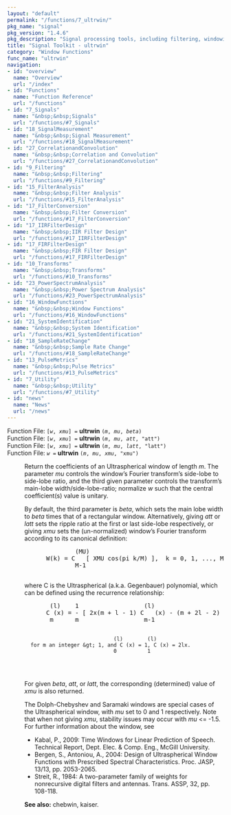 ```yaml
---
layout: "default"
permalink: "/functions/7_ultrwin/"
pkg_name: "signal"
pkg_version: "1.4.6"
pkg_description: "Signal processing tools, including filtering, windowing and display functions."
title: "Signal Toolkit - ultrwin"
category: "Window Functions"
func_name: "ultrwin"
navigation:
- id: "overview"
  name: "Overview"
  url: "/index"
- id: "Functions"
  name: "Function Reference"
  url: "/functions"
- id: "7_Signals"
  name: "&nbsp;&nbsp;Signals"
  url: "/functions/#7_Signals"
- id: "18_SignalMeasurement"
  name: "&nbsp;&nbsp;Signal Measurement"
  url: "/functions/#18_SignalMeasurement"
- id: "27_CorrelationandConvolution"
  name: "&nbsp;&nbsp;Correlation and Convolution"
  url: "/functions/#27_CorrelationandConvolution"
- id: "9_Filtering"
  name: "&nbsp;&nbsp;Filtering"
  url: "/functions/#9_Filtering"
- id: "15_FilterAnalysis"
  name: "&nbsp;&nbsp;Filter Analysis"
  url: "/functions/#15_FilterAnalysis"
- id: "17_FilterConversion"
  name: "&nbsp;&nbsp;Filter Conversion"
  url: "/functions/#17_FilterConversion"
- id: "17_IIRFilterDesign"
  name: "&nbsp;&nbsp;IIR Filter Design"
  url: "/functions/#17_IIRFilterDesign"
- id: "17_FIRFilterDesign"
  name: "&nbsp;&nbsp;FIR Filter Design"
  url: "/functions/#17_FIRFilterDesign"
- id: "10_Transforms"
  name: "&nbsp;&nbsp;Transforms"
  url: "/functions/#10_Transforms"
- id: "23_PowerSpectrumAnalysis"
  name: "&nbsp;&nbsp;Power Spectrum Analysis"
  url: "/functions/#23_PowerSpectrumAnalysis"
- id: "16_WindowFunctions"
  name: "&nbsp;&nbsp;Window Functions"
  url: "/functions/#16_WindowFunctions"
- id: "21_SystemIdentification"
  name: "&nbsp;&nbsp;System Identification"
  url: "/functions/#21_SystemIdentification"
- id: "18_SampleRateChange"
  name: "&nbsp;&nbsp;Sample Rate Change"
  url: "/functions/#18_SampleRateChange"
- id: "13_PulseMetrics"
  name: "&nbsp;&nbsp;Pulse Metrics"
  url: "/functions/#13_PulseMetrics"
- id: "7_Utility"
  name: "&nbsp;&nbsp;Utility"
  url: "/functions/#7_Utility"
- id: "news"
  name: "News"
  url: "/news"
---
```

<dl class="first-deftypefn">
<dt class="deftypefn" id="index-ultrwin"><span class="category-def">Function File: </span><span><code class="def-type">[<var class="var">w</var>, <var class="var">xmu</var>] =</code> <strong class="def-name">ultrwin</strong> <code class="def-code-arguments">(<var class="var">m</var>, <var class="var">mu</var>, <var class="var">beta</var>)</code><a class="copiable-link" href="#index-ultrwin"></a></span></dt>
<dt class="deftypefnx def-cmd-deftypefn" id="index-ultrwin-1"><span class="category-def">Function File: </span><span><code class="def-type">[<var class="var">w</var>, <var class="var">xmu</var>] =</code> <strong class="def-name">ultrwin</strong> <code class="def-code-arguments">(<var class="var">m</var>, <var class="var">mu</var>, <var class="var">att</var>, &quot;att&quot;)</code><a class="copiable-link" href="#index-ultrwin-1"></a></span></dt>
<dt class="deftypefnx def-cmd-deftypefn" id="index-ultrwin-2"><span class="category-def">Function File: </span><span><code class="def-type">[<var class="var">w</var>, <var class="var">xmu</var>] =</code> <strong class="def-name">ultrwin</strong> <code class="def-code-arguments">(<var class="var">m</var>, <var class="var">mu</var>, <var class="var">latt</var>, &quot;latt&quot;)</code><a class="copiable-link" href="#index-ultrwin-2"></a></span></dt>
<dt class="deftypefnx def-cmd-deftypefn" id="index-ultrwin-3"><span class="category-def">Function File: </span><span><code class="def-type"><var class="var">w</var> =</code> <strong class="def-name">ultrwin</strong> <code class="def-code-arguments">(<var class="var">m</var>, <var class="var">mu</var>, <var class="var">xmu</var>, &quot;xmu&quot;)</code><a class="copiable-link" href="#index-ultrwin-3"></a></span></dt>
<dd><p>Return the coefficients of an Ultraspherical window of length <var class="var">m</var>.
 The parameter <var class="var">mu</var> controls the window&rsquo;s Fourier transform&rsquo;s side-lobe
 to side-lobe ratio, and the third given parameter controls the transform&rsquo;s
 main-lobe width/side-lobe-ratio; normalize <var class="var">w</var> such that the central
 coefficient(s) value is unitary.
</p>
<p>By default, the third parameter is <var class="var">beta</var>, which sets the main lobe width
 to <var class="var">beta</var> times that of a rectangular window.  Alternatively, giving
 <var class="var">att</var> or <var class="var">latt</var> sets the ripple ratio at the first or last side-lobe
 respectively, or giving <var class="var">xmu</var> sets the (un-normalized) window&rsquo;s Fourier
 transform according to its canonical definition:
</p>
<pre class="verbatim">              (MU)
      W(k) = C   [ XMU cos(pi k/M) ],  k = 0, 1, ..., M-1,
              M-1
 </pre>
<p>where C is the Ultraspherical (a.k.a. Gegenbauer) polynomial, which can be
 defined using the recurrence relationship:
</p>
<pre class="verbatim">       (l)    1                  (l)                    (l)
      C (x) = - [ 2x(m + l - 1) C   (x) - (m + 2l - 2) C   (x) ]
       m      m                  m-1                    m-2

                                 (l)        (l)
      for m an integer &gt; 1, and C (x) = 1, C (x) = 2lx.
                                 0          1
 </pre>
<p>For given <var class="var">beta</var>, <var class="var">att</var>, or <var class="var">latt</var>, the corresponding
 (determined) value of <var class="var">xmu</var> is also returned.
</p>
<p>The Dolph-Chebyshev and Saramaki windows are special cases of the
 Ultraspherical window, with <var class="var">mu</var> set to 0 and 1 respectively.  Note that
 when not giving <var class="var">xmu</var>, stability issues may occur with <var class="var">mu</var> &lt;= -1.5.
 For further information about the window, see
</p>
<ul class="itemize mark-bullet">
<li>Kabal, P., 2009: Time Windows for Linear Prediction of Speech.
 Technical Report, Dept. Elec. &amp; Comp. Eng., McGill University.
 </li><li>Bergen, S., Antoniou, A., 2004: Design of Ultraspherical Window
 Functions with Prescribed Spectral Characteristics. Proc. JASP, 13/13,
 pp. 2053-2065.
 </li><li>Streit, R., 1984: A two-parameter family of weights for nonrecursive
 digital filters and antennas. Trans. ASSP, 32, pp. 108-118.
 </li></ul>

<p><strong class="strong">See also:</strong> chebwin, kaiser.
 </p></dd></dl>